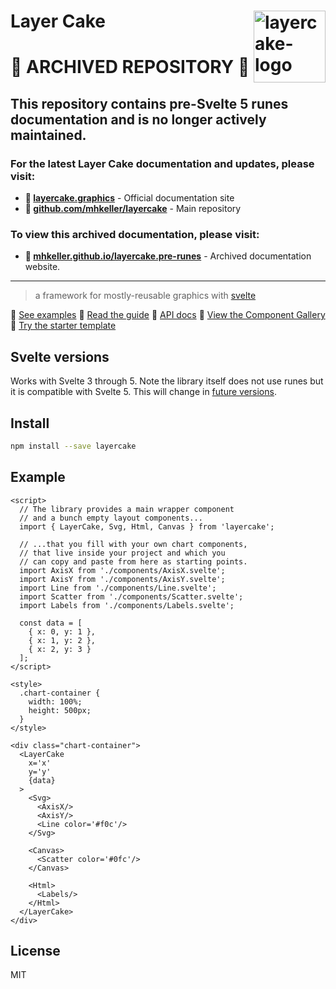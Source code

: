 Layer Cake  [<img src="https://raw.githubusercontent.com/mhkeller/mhkeller.github.io/layercake.pre-runes/main/static/layercake-logo-500x400.png" width="115" align="right" alt="layercake-logo">](https://mhkeller.github.io/layercake)
===

# 🚨 ARCHIVED REPOSITORY 🚨

## This repository contains pre-Svelte 5 runes documentation and is no longer actively maintained.

### For the latest Layer Cake documentation and updates, please visit:
- **📖 [layercake.graphics](https://layercake.graphics)** - Official documentation site
- **🔗 [github.com/mhkeller/layercake](https://github.com/mhkeller/layercake)** - Main repository

### To view this archived documentation, please visit:
- **🔗 [mhkeller.github.io/layercake.pre-runes](https://mhkeller.github.io/layercake.pre-runes)** - Archived documentation website.

---

> a framework for mostly-reusable graphics with [svelte](https://github.com/sveltejs/svelte)

 🍰 [See examples](https://mhkeller.github.io/layercake.pre-runes)
 🍰 [Read the guide](https://mhkeller.github.io/layercake.pre-runes/guide)
 🍰 [API docs](https://mhkeller.github.io/layercake.pre-runes/guide#layercake-props)
 🍰 [View the Component Gallery](https://mhkeller.github.io/layercake.pre-runes/components)
 🍰 [Try the starter template](https://github.com/mhkeller/layercake-template)

## Svelte versions

Works with Svelte 3 through 5. Note the library itself does not use runes but it is compatible with Svelte 5. This will change in [future versions](https://github.com/mhkeller/layercake/issues/156).

## Install

```sh
npm install --save layercake
```

## Example

```svelte
<script>
  // The library provides a main wrapper component
  // and a bunch empty layout components...
  import { LayerCake, Svg, Html, Canvas } from 'layercake';

  // ...that you fill with your own chart components,
  // that live inside your project and which you
  // can copy and paste from here as starting points.
  import AxisX from './components/AxisX.svelte';
  import AxisY from './components/AxisY.svelte';
  import Line from './components/Line.svelte';
  import Scatter from './components/Scatter.svelte';
  import Labels from './components/Labels.svelte';

  const data = [
    { x: 0, y: 1 },
    { x: 1, y: 2 },
    { x: 2, y: 3 }
  ];
</script>

<style>
  .chart-container {
    width: 100%;
    height: 500px;
  }
</style>

<div class="chart-container">
  <LayerCake
    x='x'
    y='y'
    {data}
  >
    <Svg>
      <AxisX/>
      <AxisY/>
      <Line color='#f0c'/>
    </Svg>

    <Canvas>
      <Scatter color='#0fc'/>
    </Canvas>

    <Html>
      <Labels/>
    </Html>
  </LayerCake>
</div>
```

## License

MIT
